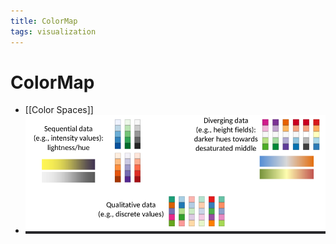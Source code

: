 ```yaml
---
title: ColorMap
tags: visualization
---
```


# ColorMap
- [[Color Spaces]]
- ![im](assets/Pasted%20Image%2020220411132754.png)






















































































